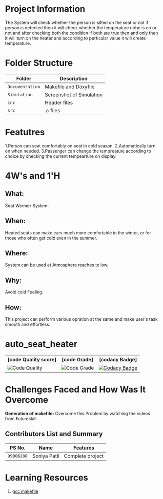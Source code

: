 # Project Information

The System will check whether the person is sitted on the seat or not if person is detected then it will check whether the temperature nobe is on or not and after checking both the condition if both are true then and only then it will turn on the heater and according to perticular value it will create temperature.   

# Folder Structure

|Folder        |Description |
|-------------|-----------|
|`Documentation`|Makefile and Doxyfile|
|`Simulation`|Screenshot of Simulation|
|`inc`|Header files|
|`src`|.c files|


# Featutres

1.Person can seat comfortably on seat in cold season.
2.Automatically turn on when needed.
3.Passenger can change the tempreature according to choice by checking the current tempearture on display.

# 4W&#39;s and 1&#39;H


## What:

Seat Warmer System. 

## When:

Heated seats can make cars much more comfortable in the winter, or for those who often get cold even in the summer.

## Where:

System can be used at Atmosphere reaches to low.

## Why:

Avoid cold Feeling.

## How:

This project can perform various opration at the same and make user's task smooth and effortless.

# auto_seat_heater
|[code Quality score]|[code Grade]|[codacy Badge]
|-----|------|------|
|![Code Quality](https://www.code-inspector.com/project/28704/score/svg) | ![Code Grade](https://www.code-inspector.com/project/28704/status/svg)|[![Codacy Badge](https://app.codacy.com/project/badge/Grade/d8e4a3d96cfa4b55ab74e88946024b2c)](https://www.codacy.com/gh/soniyasp20/auto_seat_heater/dashboard?utm_source=github.com&amp;utm_medium=referral&amp;utm_content=soniyasp20/auto_seat_heater&amp;utm_campaign=Badge_Grade)|

# Challenges Faced and How Was It Overcome

**Generation of makefile:** Overcome this Problem by watching the videos from Futureskill.

## Contributors List and Summary

|PS No. |  Name   |    Features    |
|:---:|:---:|:---:|
|`99006280` | Soniya Patil  | Complete project   |

# Learning Resources

1. [gcc makefile]( https://www3.ntu.edu.sg/home/ehchua/programming/cpp/gcc_make.html#zz-2.1) 
